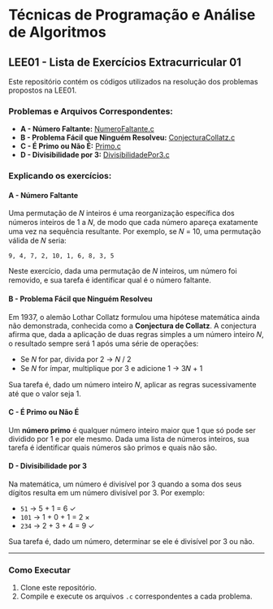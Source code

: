 # Técnicas de Programação e Análise de Algoritmos

## LEE01 - Lista de Exercícios Extracurricular 01

Este repositório contém os códigos utilizados na resolução dos problemas propostos na LEE01.

### Problemas e Arquivos Correspondentes:

- **A - Número Faltante:** [NumeroFaltante.c](./LEE01-TAA/NumeroFaltante.c)
- **B - Problema Fácil que Ninguém Resolveu:** [ConjecturaCollatz.c](./LEE01-TAA/ConjecturaCollatz.c)
- **C - É Primo ou Não É:** [Primo.c](./LEE01-TAA/Primo.c)
- **D - Divisibilidade por 3:** [DivisibilidadePor3.c](./LEE01-TAA/DivisibilidadePor3.c)

### Explicando os exercícios:

#### A - Número Faltante

Uma permutação de 𝑁 inteiros é uma reorganização específica dos números inteiros de 1 a 𝑁, de modo que cada número apareça exatamente uma vez na sequência resultante. Por exemplo, se 𝑁 = 10, uma permutação válida de 𝑁 seria:

`9, 4, 7, 2, 10, 1, 6, 8, 3, 5`

Neste exercício, dada uma permutação de 𝑁 inteiros, um número foi removido, e sua tarefa é identificar qual é o número faltante.

#### B - Problema Fácil que Ninguém Resolveu

Em 1937, o alemão Lothar Collatz formulou uma hipótese matemática ainda não demonstrada, conhecida como a **Conjectura de Collatz**. A conjectura afirma que, dada a aplicação de duas regras simples a um número inteiro 𝑁, o resultado sempre será 1 após uma série de operações:

- Se 𝑁 for par, divida por 2 → 𝑁 / 2
- Se 𝑁 for ímpar, multiplique por 3 e adicione 1 → 3𝑁 + 1

Sua tarefa é, dado um número inteiro 𝑁, aplicar as regras sucessivamente até que o valor seja 1.

#### C - É Primo ou Não É

Um **número primo** é qualquer número inteiro maior que 1 que só pode ser dividido por 1 e por ele mesmo. Dada uma lista de números inteiros, sua tarefa é identificar quais números são primos e quais não são.

#### D - Divisibilidade por 3

Na matemática, um número é divisível por 3 quando a soma dos seus dígitos resulta em um número divisível por 3. Por exemplo:

- `51` → 5 + 1 = 6 ✓
- `101` → 1 + 0 + 1 = 2 ×
- `234` → 2 + 3 + 4 = 9 ✓
  
Sua tarefa é, dado um número, determinar se ele é divisível por 3 ou não.

---

### Como Executar

1. Clone este repositório.
2. Compile e execute os arquivos `.c` correspondentes a cada problema.
